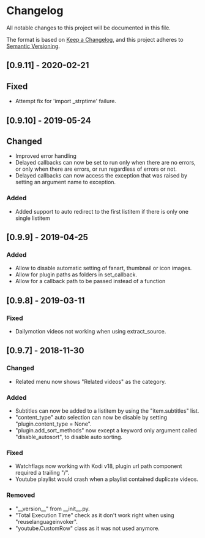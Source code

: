 # Changelog
All notable changes to this project will be documented in this file.

The format is based on [Keep a Changelog](https://keepachangelog.com/en/1.0.0/),
and this project adheres to [Semantic Versioning](https://semver.org/spec/v2.0.0.html).


## [0.9.11] - 2020-02-21
## Fixed
- Attempt fix for 'import _strptime' failure.

## [0.9.10] - 2019-05-24
## Changed
- Improved error handling
- Delayed callbacks can now be set to run only when there are no errors, or only when there are errors, or run regardless of errors or not.
- Delayed callbacks can now access the exception that was raised by setting an argument name to exception.

### Added
- Added support to auto redirect to the first listitem if there is only one single listitem

## [0.9.9] - 2019-04-25
### Added
- Allow to disable automatic setting of fanart, thumbnail or icon images.
- Allow for plugin paths as folders in set_callback.
- Allow for a callback path to be passed instead of a function

## [0.9.8] - 2019-03-11
### Fixed
- Dailymotion videos not working when using extract_source.

## [0.9.7] - 2018-11-30
### Changed
- Related menu now shows "Related videos" as the category.

### Added
- Subtitles can now be added to a listitem by using the "item.subtitles" list.
- "content_type" auto selection can now be disable by setting "plugin.content_type = None".
- "plugin.add_sort_methods" now except a keyword only argument called "disable_autosort", to disable auto sorting.

### Fixed
- Watchflags now working with Kodi v18, plugin url path component required a trailing "/".
- Youtube playlist would crash when a playlist contained duplicate videos.

### Removed
- "\_\_version__" from \_\_init__.py.
- "Total Execution Time" check as it don't work right when using "reuselanguageinvoker".
- "youtube.CustomRow" class as it was not used anymore.
